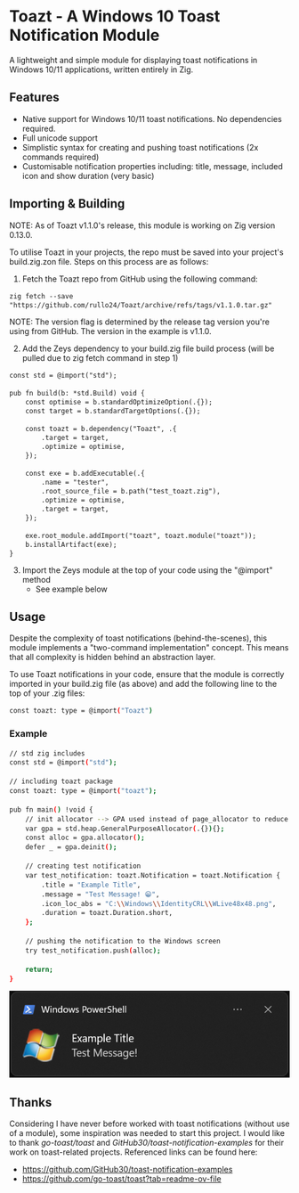 # Toazt - A Windows 10 Toast Notification Module
A lightweight and simple module for displaying toast notifications in Windows 10/11 applications, written entirely in Zig.

## Features
- Native support for Windows 10/11 toast notifications. No dependencies required.
- Full unicode support
- Simplistic syntax for creating and pushing toast notifications (2x commands required)
- Customisable notification properties including: title, message, included icon and show duration (very basic)

## Importing & Building
NOTE: As of Toazt v1.1.0's release, this module is working on Zig version 0.13.0.

To utilise Toazt in your projects, the repo must be saved into your project's build.zig.zon file. Steps on this process are as follows:

1. Fetch the Toazt repo from GitHub using the following command:
```zig
zig fetch --save "https://github.com/rullo24/Toazt/archive/refs/tags/v1.1.0.tar.gz"
```
NOTE: The version flag is determined by the release tag version you're using from GitHub. The version in the example is v1.1.0.

2. Add the Zeys dependency to your build.zig file build process (will be pulled due to zig fetch command in step 1)
```zig
const std = @import("std");

pub fn build(b: *std.Build) void {
    const optimise = b.standardOptimizeOption(.{});
    const target = b.standardTargetOptions(.{});

    const toazt = b.dependency("Toazt", .{
        .target = target,
        .optimize = optimise,
    });

    const exe = b.addExecutable(.{
        .name = "tester",
        .root_source_file = b.path("test_toazt.zig"),
        .optimize = optimise,
        .target = target,
    });

    exe.root_module.addImport("toazt", toazt.module("toazt"));
    b.installArtifact(exe);
}
```

3. Import the Zeys module at the top of your code using the "@import" method
    - See example below

## Usage
Despite the complexity of toast notifications (behind-the-scenes), this module implements a "two-command implementation" concept. This means that all complexity is hidden behind an abstraction layer.

To use Toazt notifications in your code, ensure that the module is correctly imported in your build.zig file (as above) and add the following line to the top of your .zig files:
```bash
const toazt: type = @import("Toazt")
```

### Example
```bash
// std zig includes
const std = @import("std");

// including toazt package
const toazt: type = @import("toazt");

pub fn main() !void {
    // init allocator --> GPA used instead of page_allocator to reduce memory consumption
    var gpa = std.heap.GeneralPurposeAllocator(.{}){};
    const alloc = gpa.allocator();
    defer _ = gpa.deinit();

    // creating test notification
    var test_notification: toazt.Notification = toazt.Notification {
        .title = "Example Title",
        .message = "Test Message! 😁",
        .icon_loc_abs = "C:\\Windows\\IdentityCRL\\WLive48x48.png",
        .duration = toazt.Duration.short,
    };

    // pushing the notification to the Windows screen
    try test_notification.push(alloc);

    return;
}
```
![Toazt_Example_Code](images/example_toazt_notification.png)

## Thanks
Considering I have never before worked with toast notifications (without use of a module), some inspiration was needed to start this project. I would like to thank *go-toast/toast* and *GitHub30/toast-notification-examples* for their work on toast-related projects. Referenced links can be found here:
- https://github.com/GitHub30/toast-notification-examples
- https://github.com/go-toast/toast?tab=readme-ov-file